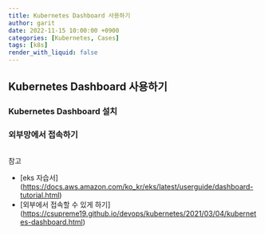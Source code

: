 ```yaml
---
title: Kubernetes Dashboard 사용하기
author: garit
date: 2022-11-15 10:00:00 +0900
categories: [Kubernetes, Cases]
tags: [k8s]
render_with_liquid: false
---
```


## Kubernetes Dashboard 사용하기

### Kubernetes Dashboard 설치



### 외부망에서 접속하기

```bash

```




참고 
- [eks 자습서] (https://docs.aws.amazon.com/ko_kr/eks/latest/userguide/dashboard-tutorial.html)
- [외부에서 접속할 수 있게 하기] (https://csupreme19.github.io/devops/kubernetes/2021/03/04/kubernetes-dashboard.html)
